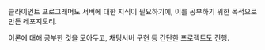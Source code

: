 클라이언트 프로그래머도 서버에 대한 지식이 필요하기에, 이를 공부하기 위한 목적으로 만든 레포지토리.

이론에 대해 공부한 것을 모아두고, 채팅서버 구현 등 간단한 프로젝트도 진행.
